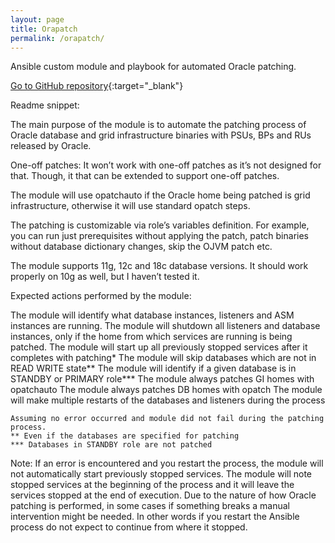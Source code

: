 ```yaml
---
layout: page
title: Orapatch
permalink: /orapatch/
---
```


Ansible custom module and playbook for automated Oracle patching.

[Go to GitHub repository](https://github.com/iarsov/ansible-orapatch){:target="_blank"}

Readme snippet:

The main purpose of the module is to automate the patching process of Oracle database and grid infrastructure binaries with PSUs, BPs and RUs released by Oracle.

One-off patches: It won’t work with one-off patches as it’s not designed for that. Though, it that can be extended to support one-off patches.

The module will use opatchauto if the Oracle home being patched is grid infrastructure, otherwise it will use standard opatch steps.

The patching is customizable via role’s variables definition. For example, you can run just prerequisites without applying the patch, patch binaries without database dictionary changes, skip the OJVM patch etc.

The module supports 11g, 12c and 18c database versions. It should work properly on 10g as well, but I haven’t tested it.

Expected actions performed by the module:

The module will identify what database instances, listeners and ASM instances are running.
The module will shutdown all listeners and database instances, only if the home from which services are running is being patched.
The module will start up all previously stopped services after it completes with patching*
The module will skip databases which are not in READ WRITE state**
The module will identify if a given database is in STANDBY or PRIMARY role***
The module always patches GI homes with opatchauto
The module always patches DB homes with opatch
The module will make multiple restarts of the databases and listeners during the process

    Assuming no error occurred and module did not fail during the patching process.
    ** Even if the databases are specified for patching
    *** Databases in STANDBY role are not patched

Note: If an error is encountered and you restart the process, the module will not automatically start previously stopped services. The module will note stopped services at the beginning of the process and it will leave the services stopped at the end of execution. Due to the nature of how Oracle patching is performed, in some cases if something breaks a manual intervention might be needed. In other words if you restart the Ansible process do not expect to continue from where it stopped.